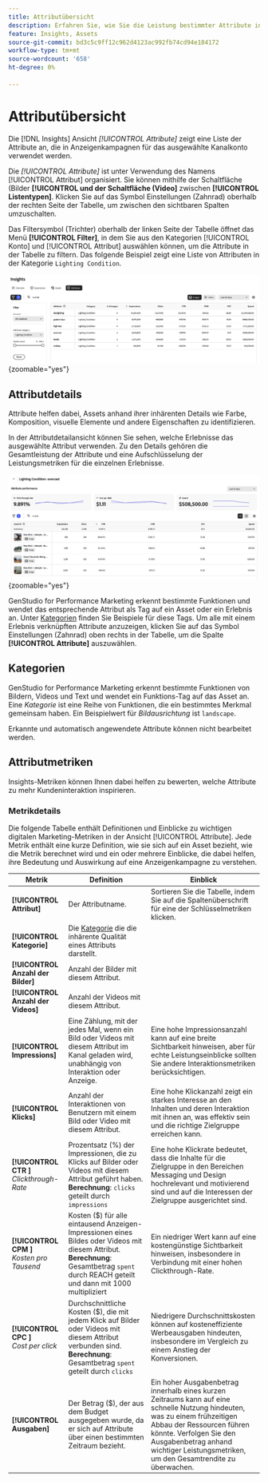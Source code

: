 ```yaml
---
title: Attributübersicht
description: Erfahren Sie, wie Sie die Leistung bestimmter Attribute in Adobe GenStudio for Performance Marketing bewerten.
feature: Insights, Assets
source-git-commit: bd3c5c9ff12c962d4123ac992fb74cd94e184172
workflow-type: tm+mt
source-wordcount: '658'
ht-degree: 0%

---
```


# Attributübersicht

Die [!DNL Insights] Ansicht _[!UICONTROL Attribute]_ zeigt eine Liste der Attribute an, die in Anzeigenkampagnen für das ausgewählte Kanalkonto verwendet werden.

Die _[!UICONTROL Attribute]_ ist unter Verwendung des Namens [!UICONTROL Attribut] organisiert. Sie können mithilfe der Schaltfläche (Bilder **[!UICONTROL und der Schaltfläche (Video]** zwischen **[!UICONTROL Listentypen]**. Klicken Sie auf das Symbol Einstellungen (Zahnrad) oberhalb der rechten Seite der Tabelle, um zwischen den sichtbaren Spalten umzuschalten.

Das Filtersymbol (Trichter) oberhalb der linken Seite der Tabelle öffnet das Menü **[!UICONTROL Filter]**, in dem Sie aus den Kategorien [!UICONTROL Konto] und [!UICONTROL Attribut] auswählen können, um die Attribute in der Tabelle zu filtern. Das folgende Beispiel zeigt eine Liste von Attributen in der Kategorie `Lighting Condition`.

![Attributfilter und -tabelle](/help/assets/insights-attributes-filter.png){zoomable="yes"}

## Attributdetails

Attribute helfen dabei, Assets anhand ihrer inhärenten Details wie Farbe, Komposition, visuelle Elemente und andere Eigenschaften zu identifizieren.

In der Attributdetailansicht können Sie sehen, welche Erlebnisse das ausgewählte Attribut verwenden. Zu den Details gehören die Gesamtleistung der Attribute und eine Aufschlüsselung der Leistungsmetriken für die einzelnen Erlebnisse.

![Attributleistungsmetriken](/help/assets/insights-attribute-details.png){zoomable="yes"}

GenStudio for Performance Marketing erkennt bestimmte Funktionen und wendet das entsprechende Attribut als Tag auf ein Asset oder ein Erlebnis an. Unter [Kategorien](#categories) finden Sie Beispiele für diese Tags. Um alle mit einem Erlebnis verknüpften Attribute anzuzeigen, klicken Sie auf das Symbol Einstellungen (Zahnrad) oben rechts in der Tabelle, um die Spalte **[!UICONTROL Attribute]** auszuwählen.

## Kategorien

GenStudio for Performance Marketing erkennt bestimmte Funktionen von Bildern, Videos und Text und wendet ein Funktions-Tag auf das Asset an. Eine _Kategorie_ ist eine Reihe von Funktionen, die ein bestimmtes Merkmal gemeinsam haben. Ein Beispielwert für _Bildausrichtung_ ist `landscape`.

Erkannte und automatisch angewendete Attribute können nicht bearbeitet werden.

<!--
Select any of the following to open a detailed list of feature categories:

+++**Image features**

| Category               | Values                              |
| ---------------------- | ----------------------------------- |
| Background Colors      | 14 colors |
| Camera Position        | - `low angle`, `high angle`, `dutch angle`<br>- `overhead view`, `eye level`,`bird's eye view` |
| Camera Proximity       | `close up`, `mid shot`, `long shot` |
| Camera Setting         | - `fast shutter speed`, `long exposure`, `double exposure`<br>- `normal mode`, `flash`, `macro`, `wide-angle`<br>- `black and white`, `surreal`<br>- `bokeh blur`, `motion blur`, `tilt-shift blur` |
| Foreground Colors      | 14 colors |
| Image Type             | `photograph`, `sketch`, `painting`, `digital cartoon`, `infographics`, `graphic design`, `collage`, `screenshot` |
| Lighting Condition     | golden hour, blue hour, midday, overcast, night, high-key, low-key, daylight, incandescent, fluorescent, colorful, studio |
| Objects                | The items, entities, and elements that are visible, such as `lighthouse`, `orchid`, or `tunnel`. |
| Orientation            | Examples: `landscape`, `portrait`, `square` |
| Overall Tone           | `warm`, `cool`, `neutral` |
| People Categories      | Examples: `person`, `social group`, `people`, `kid` |
| Photography Styles     | `aerial photography`, `aerial photography`, `architectural photography`, `astrophotography`, `black and white photography`, `business photography`, `cityscape photography`, `commercial photography`, `composite photography`, `creative photography`, `editorial photography`, `event photography`, `family photography`, `fashion photography`, `fine art photography`, `food photography`, `holiday photography`, `indoor photography`, `landscape photography`, `lifestyle photography`, `macro photography`, `minimalist photography`, `night photography`, `outdoor photography`, `pet photography`, `portrait photography`, `product photography`, `real estate photography`, `seascape photography`, `sports photography`, `still-life photography`, `street photography`, `travel photography`, `underwater photography`, `wildlife photography` |
| Scenes                 | Examples: `city`, `island`, `living room` |
| Tags                   | Examples: `gaming`, `law`, `yoga` |
| Visual Attention Spread| The level of viewer attention spread across an image: `high`, `low` |
| Visual Content Density | The amount of information or detail in an image: `high`, `low` |

+++

+++**Video features**

| Category               | Values                              |
| ---------------------- | ----------------------------------- |
| Audio Genre  | |
| Audio Genre Category  | |
| Audio Mood  | |
| Audio Types| |
| Objects  | |
| Orientation  | |
| People Categories  | |
| Scenes  | |
| Styles  | |
| Tags   | |
| Video Category  | |
| Video Type  | |

+++

+++**Text features**

| Category               | Values                              |
| ---------------------- | ----------------------------------- |
| Emojis Count  | |
| HashTags Count  | |
| Keywords  | |
| Marketing Emotions  | |
| Narratives  |  |
| Persuasion Strategies  |  |
| Readability  | |
| Sentences Count  | |
| Stop Words Ratio  | |
| Text Quotes Count  | |
| Tones  | |
| Words Count  | |
| Words Count Per Sentence  | |

+++

-->

## Attributmetriken

Insights-Metriken können Ihnen dabei helfen zu bewerten, welche Attribute zu mehr Kundeninteraktion inspirieren.

### Metrikdetails

Die folgende Tabelle enthält Definitionen und Einblicke zu wichtigen digitalen Marketing-Metriken in der Ansicht [!UICONTROL Attribute]. Jede Metrik enthält eine kurze Definition, wie sie sich auf ein Asset bezieht, wie die Metrik berechnet wird und ein oder mehrere Einblicke, die dabei helfen, ihre Bedeutung und Auswirkung auf eine Anzeigenkampagne zu verstehen.

| Metrik | Definition | Einblick |
| ---------------------- | ----------------------------- | -------------------------------- |
| **[!UICONTROL Attribut]** | Der Attributname. | Sortieren Sie die Tabelle, indem Sie auf die Spaltenüberschrift für eine der Schlüsselmetriken klicken. |
| **[!UICONTROL Kategorie]** | Die [Kategorie](#categories) die die inhärente Qualität eines Attributs darstellt. |  |
| **[!UICONTROL Anzahl der Bilder]** | Anzahl der Bilder mit diesem Attribut. |  |
| **[!UICONTROL Anzahl der Videos]** | Anzahl der Videos mit diesem Attribut. |  |
| **[!UICONTROL Impressions]** | Eine Zählung, mit der jedes Mal, wenn ein Bild oder Videos mit diesem Attribut im Kanal geladen wird, unabhängig von Interaktion oder Anzeige. | Eine hohe Impressionsanzahl kann auf eine breite Sichtbarkeit hinweisen, aber für echte Leistungseinblicke sollten Sie andere Interaktionsmetriken berücksichtigen. |
| **[!UICONTROL Klicks]** | Anzahl der Interaktionen von Benutzern mit einem Bild oder Video mit diesem Attribut. | Eine hohe Klickanzahl zeigt ein starkes Interesse an den Inhalten und deren Interaktion mit ihnen an, was effektiv sein und die richtige Zielgruppe erreichen kann. |
| **[!UICONTROL CTR ]**<br>_Clickthrough-Rate_ | Prozentsatz (%) der Impressionen, die zu Klicks auf Bilder oder Videos mit diesem Attribut geführt haben.<br>**Berechnung**: `clicks` geteilt durch `impressions` | Eine hohe Klickrate bedeutet, dass die Inhalte für die Zielgruppe in den Bereichen Messaging und Design hochrelevant und motivierend sind und auf die Interessen der Zielgruppe ausgerichtet sind. |
| **[!UICONTROL CPM ]**<br>_Kosten pro Tausend_ | Kosten ($) für alle eintausend Anzeigen-Impressionen eines Bildes oder Videos mit diesem Attribut.<br>**Berechnung**: Gesamtbetrag `spent` durch REACH geteilt und dann mit 1000 multipliziert | Ein niedriger Wert kann auf eine kostengünstige Sichtbarkeit hinweisen, insbesondere in Verbindung mit einer hohen Clickthrough-Rate. |
| **[!UICONTROL CPC ]**<br>_Cost per click_ | Durchschnittliche Kosten ($), die mit jedem Klick auf Bilder oder Videos mit diesem Attribut verbunden sind.<br>**Berechnung**: Gesamtbetrag `spent` geteilt durch `clicks` | Niedrigere Durchschnittskosten können auf kosteneffiziente Werbeausgaben hindeuten, insbesondere im Vergleich zu einem Anstieg der Konversionen. |
| **[!UICONTROL Ausgaben]** | Der Betrag ($), der aus dem Budget ausgegeben wurde, da er sich auf Attribute über einen bestimmten Zeitraum bezieht. | Ein hoher Ausgabenbetrag innerhalb eines kurzen Zeitraums kann auf eine schnelle Nutzung hindeuten, was zu einem frühzeitigen Abbau der Ressourcen führen könnte. Verfolgen Sie den Ausgabenbetrag anhand wichtiger Leistungsmetriken, um den Gesamtrendite zu überwachen. |
